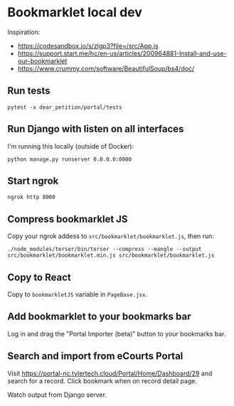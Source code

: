 # Bookmarklet local dev

Inspiration: 
* https://codesandbox.io/s/zlgp3?file=/src/App.js
* https://support.start.me/hc/en-us/articles/200964881-Install-and-use-our-bookmarklet
* https://www.crummy.com/software/BeautifulSoup/bs4/doc/

## Run tests

```shell
pytest -x dear_petition/portal/tests
```

## Run Django with listen on all interfaces

I'm running this locally (outside of Docker):

```shell
python manage.py runserver 0.0.0.0:8000
```

## Start ngrok

```shell
ngrok http 8000
```

## Compress bookmarklet JS

Copy your ngrok addess to `src/bookmarklet/bookmarklet.js`, then run:

```shell
./node_modules/terser/bin/terser --compress --mangle --output src/bookmarklet/bookmarklet.min.js src/bookmarklet/bookmarklet.js
```

## Copy to React

Copy to `bookmarkletJS` variable in `PageBase.jsx`.

## Add bookmarklet to your bookmarks bar

Log in and drag the "Portal Importer (beta)" button to your bookmarks bar.

## Search and import from eCourts Portal

Visit https://portal-nc.tylertech.cloud/Portal/Home/Dashboard/29 and search for
a record. Click bookmark when on record detail page.

Watch output from Django server.
